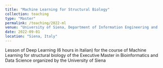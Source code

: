 ```yaml
---
title: "Machine Learning for Structural Biology"
collection: teaching
type: "Master"
permalink: /teaching/2022-ml
venue: "University of Siena, Department of Information Engineering and Mathematics"
date: 2022-09-01
location: "Siena, Italy"
---
```


Lesson of Deep Learning (6 hours in Italian) for the course of Machine Learning for structural biology of the Executive Master in Bioinformatics and Data Science organized by the University of Siena

